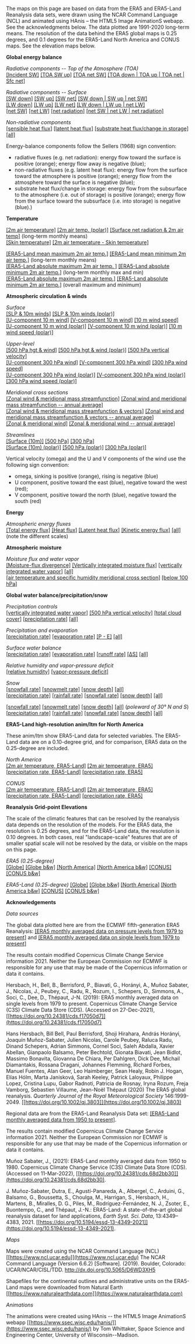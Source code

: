 The maps on this page are based on data from the ERA5 and ERA5-Land Reanalysis data sets, were drawn using the NCAR Command Language (NCL) and animated using HAnis – the HTML5 Image AnimationS webapp.  See the acknowledgments below.  The data plotted are 1991-2020 long-term means. The resolution of the data behind the ERA5 global maps is 0.25 degrees, and 0.1 degrees for the ERA5-Land North America and CONUS maps.  See the elevation maps below. 

**Global energy balance**  

*Radiative components -- Top of the Atmosphere (TOA)*  
[[Incident SW]](./content/anim/ltm/globe/tisr_globe_1991-2020_ltm/tisr_globe_1991-2020_ltm.html)
[[TOA SW up]](./content/anim/ltm/globe/tsru_globe_1991-2020_ltm/tsru_globe_1991-2020_ltm.html) 
[[TOA net SW]](./content/anim/ltm/globe/tsr_globe_1991-2020_ltm/tsr_globe_1991-2020_ltm.html)
[[TOA down | TOA up | TOA net | Sfc net]](./content/anim/ltm/globe/toa_globe_1991-2020_ltm/toa_globe_1991-2020_ltm.html)

*Radiative components -- Surface*  
[[SW down]](./content/anim/ltm/globe/ssrd_globe_1991-2020_ltm/ssrd_globe_1991-2020_ltm.html)
[[SW up]](./content/anim/ltm/globe/ssru_globe_1991-2020_ltm/ssru_globe_1991-2020_ltm.html)
[[SW net]](./content/anim/ltm/globe/ssr_globe_1991-2020_ltm/ssr_globe_1991-2020_ltm.html)
[[SW down | SW up | net SW]](./content/anim/ltm/globe/ss_globe_1991-2020_ltm/ss_globe_1991-2020_ltm.html)  
[[LW down]](./content/anim/ltm/globe/strd_globe_1991-2020_ltm/strd_globe_1991-2020_ltm.html)
[[LW up]](./content/anim/ltm/globe/stru_globe_1991-2020_ltm/stru_globe_1991-2020_ltm.html)
[[LW net]](./content/anim/ltm/globe/str_globe_1991-2020_ltm/str_globe_1991-2020_ltm.html)
[[LW down | LW up | net LW]](./content/anim/ltm/globe/st_globe_1991-2020_ltm/st_globe_1991-2020_ltm.html)  
[[net SW]](./content/anim/ltm/globe/ssr_globe_1991-2020_ltm/ssr_globe_1991-2020_ltm.html) 
[[net LW]](./content/anim/ltm/globe/str_globe_1991-2020_ltm/str_globe_1991-2020_ltm.html)
[[net radiation]](./content/anim/ltm/globe/snr_globe_1991-2020_ltm/snr_globe_1991-2020_ltm.html)
[[net SW | net LW | net radiation]](./content/anim/ltm/globe/sn_globe_1991-2020_ltm/sn_globe_1991-2020_ltm.html)  

*Non-radiative components*   
[[sensible heat flux]](./content/anim/ltm/globe/sshf_globe_1991-2020_ltm/sshf_globe_1991-2020_ltm.html)
[[latent heat flux]](./content/anim/ltm/globe/slhf_globe_1991-2020_ltm/slhf_globe_1991-2020_ltm.html)
[[substrate heat flux/change in storage]](./content/anim/ltm/globe/sghf_globe_1991-2020_ltm/sghf_globe_1991-2020_ltm.html)
[[all]](./content/anim/ltm/globe/shf_globe_1991-2020_ltm/shf_globe_1991-2020_ltm.html)

Energy-balance components follow the Sellers (1968) sign convention:  

* radiative fluxes (e.g. net radiation): energy flow toward the surface is positive (orange); energy flow away is negative (blue);  
* non-radiative fluxes (e.g. latent heat flux): energy flow from the surface toward the atmosphere is positive (orange); energy flow from the atmosphere toward the surface is negative (blue);  
* substrate heat flux/change in storage: energy flow from the subsurface to the atmosphere (i.e. out of storage) is positive (orange); energy flow from the surface toward the subsurface (i.e. into storage) is negative (blue).)
  
**Temperature**  

[[2m air temperature]](./content/anim/ltm/globe/t2m_globe_1991-2020_ltm/t2m_globe_1991-2020_ltm.html) 
[[2m air temp. (polar)]](./content/anim/ltm/polar/t2m_polar_1991-2020_ltm/t2m_polar_1991-2020_ltm.html)
[[Surface net radiation & 2m air temp]](./content/anim/ltm/globe/t2m_snr_globe_1991-2020_ltm/t2m_snr_globe_1991-2020_ltm.html) (long-term monthly means)  
[[Skin temperature]](./content/anim/ltm/globe/skt_globe_1991-2020_ltm/skt_globe_1991-2020_ltm.html)
[[2m air temperature - Skin temperature]](./content/anim/ltm/globe/t2m-skt_globe_1991-2020_ltm/t2m-skt_globe_1991-2020_ltm.html)

[[ERA5-Land mean maximum 2m air temp.]](./content/anim/ltm/globe/t2m_mean_max_globe_1991-2020_ltm/t2m_mean_max_globe_1991-2020_ltm.html) [[ERA5-Land mean minimum 2m air temp.]](./content/anim/ltm/globe/t2m_mean_min_globe_1991-2020_ltm/t2m_mean_min_globe_1991-2020_ltm.html)  (long-term monthly means)  
[[ERA5-Land absolute maximum 2m air temp.
]](./content/anim/ltm/globe/t2m_abs_max_globe_1991-2020_ltmax/t2m_abs_max_globe_1991-2020_ltmax.html)
[[ERA5-Land absolute minimum 2m air temp.]](./content/anim/ltm/globe/t2m_abs_min_globe_1991-2020_ltmin/t2m_abs_min_globe_1991-2020_ltmin.html) (long-term monthly max and min)  
[[ERA5-Land absolute maximum 2m air temp.]](./content/maps/ltm/globe/t2m_abs_max_globe_1991-2020.png) 
[[ERA5-Land absolute minimum 2m air temp.]](./content/maps/ltm/globe/t2m_abs_min_globe_1991-2020.png) (overall maximum and minimum)

**Atmospheric circulation & winds**  

*Surface*  
[[SLP & 10m winds]](./content/anim/ltm/globe/msl_sfcwind_globe_1991-2020_ltm/msl_sfcwind_globe_1991-2020_ltm.html)
[[SLP & 10m winds (polar)]](./content/anim/ltm/polar/msl_sfcwind_polar_1991-2020_ltm/msl_sfcwind_polar_1991-2020_ltm.html)  
[[U-component 10 m wind]](./content/anim/ltm/globe/u10_wind_globe_1991-2020_ltm/u10_wind_globe_1991-2020_ltm.html) 
[[V-component 10 m wind]](./content/anim/ltm/globe/v10_wind_globe_1991-2020_ltm/v10_wind_globe_1991-2020_ltm.html)
[[10 m wind speed]](./content/anim/ltm/globe/vmag10_wind_globe_1991-2020_ltm/vmag10_wind_globe_1991-2020_ltm.html)  
[[U-component 10 m wind (polar)]](./content/anim/ltm/polar/u10_wind_polar_1991-2020_ltm/u10_wind_polar_1991-2020_ltm.html)
[[V-component 10 m wind (polar)]](./content/anim/ltm/polar/v10_wind_polar_1991-2020_ltm/v10_wind_polar_1991-2020_ltm.html)
[[10 m wind speed (polar)]](./content/anim/ltm/polar/vmag10_wind_polar_1991-2020_ltm/vmag10_wind_polar_1991-2020_ltm.html)

*Upper-level*  
[[500 hPa hgt & wind]](./content/anim/ltm/globe/z500_wind_globe_1991-2020_ltm/z500_wind_globe_1991-2020_ltm.html)
[[500 hPa hgt & wind (polar)]](./content/anim/ltm/polar/z500_wind_polar_1991-2020_ltm/z500_wind_polar_1991-2020_ltm.html)
[[500 hPa vertical velocity]](./content/anim/ltm/globe/w500_globe_1991-2020_ltm/w500_globe_1991-2020_ltm.html)   
[[U-component 300 hPa wind]](./content/anim/ltm/globe/u300_wind_globe_1991-2020_ltm/u300_wind_globe_1991-2020_ltm.html) 
[[V-component 300 hPa wind]](./content/anim/ltm/globe/v300_wind_globe_1991-2020_ltm/v300_wind_globe_1991-2020_ltm.html)
[[300 hPa wind speed]](./content/anim/ltm/globe/vmag300_wind_globe_1991-2020_ltm/vmag300_wind_globe_1991-2020_ltm.html)  
[[U-component 300 hPa wind (polar)]](./content/anim/ltm/polar/u300_wind_polar_1991-2020_ltm/u300_wind_polar_1991-2020_ltm.html)
[[V-component 300 hPa wind (polar)]](./content/anim/ltm/polar/v300_wind_polar_1991-2020_ltm/v300_wind_polar_1991-2020_ltm.html)
[[300 hPa wind speed (polar)]](./content/anim/ltm/polar/vmag300_wind_polar_1991-2020_ltm/vmag300_wind_polar_1991-2020_ltm.html)  

*Meridional cross sections*   
[[Zonal wind & meridional mass streamfunction]](./content/anim/ltm/xsect/zonal_xsect_1991-2020_ltm/zonal_xsect_1991-2020_ltm.html)
[[Zonal wind and meridional mass streamfunction -- annual average]](./content/anim/ltm/xsect/zonal_xsect_1991-2020_ltm/png/zonal_xsect_1991-2020_ltm_ann.png)   
[[Zonal wind & meridional mass streamfunction & vectors]](./content/anim/ltm/xsect/zonal_vec_xsect_1991-2020_ltm/zonal_vec_xsect_1991-2020_ltm.html)
[[Zonal wind and meridional mass streamfunction & vectors -- annual average]](./content/anim/ltm/xsect/zonal_vec_xsect_1991-2020_ltm/png/zonal_vec_xsect_1991-2020_ltm_ann.png)   
[[Zonal & meridional wind]](./content/anim/ltm/xsect/uv_xsect_1991-2020_ltm/uv_xsect_1991-2020_ltm.html)
[[Zonal & meridional wind -- annual average]](./content/anim/ltm/xsect/uv_xsect_1991-2020_ltm/png/uv_xsect_1991-2020_ltm_ann.png)   

*Streamlines*  
[[Surface (10m)]](./content/anim/ltm/globe/stream_10m_globe_1991-2020_ltm/stream_10m_globe_1991-2020_ltm.html)
[[500 hPa]](./content/anim/ltm/globe/stream_500_globe_1991-2020_ltm/stream_500_globe_1991-2020_ltm.html)
[[300 hPa]](./content/anim/ltm/globe/stream_300_globe_1991-2020_ltm/stream_300_globe_1991-2020_ltm.html)  
[[Surface (10m) (polar)]](./content/anim/ltm/polar/stream_10m_polar_1991-2020_ltm/stream_10m_polar_1991-2020_ltm.html)
[[500 hPa (polar)]](./content/anim/ltm/polar/stream_500_polar_1991-2020_ltm/stream_500_polar_1991-2020_ltm.html)
[[300 hPa (polar)]](./content/anim/ltm/polar/stream_300_polar_1991-2020_ltm/stream_300_polar_1991-2020_ltm.html) 
 	
Vertical velocity (omega) and the U and V components of the wind use the following sign convention:

* omega, sinking is positive (orange), rising is negative (blue) 
* U component, positive toward the east (blue), negative toward the west (red);
* V component, positive toward the north (blue), negative toward the south (red)
	 
**Energy**

*Atmospheric energy fluxes*  
[[Total energy flux]](./content/anim/ltm/globe/uv_tef_vint_globe_1991-2020_ltm/uv_tef_vint_globe_1991-2020_ltm.html)
[[Heat flux]](./content/anim/ltm/globe/uv_hf_vint_globe_1991-2020_ltm/uv_hf_vint_globe_1991-2020_ltm.html)
[[Latent heat flux]](./content/anim/ltm/globe/uv_lh_vint_globe_1991-2020_ltm/uv_lh_vint_globe_1991-2020_ltm.html)
[[Kinetic energy flux]](./content/anim/ltm/globe/uv_ke_vint_globe_1991-2020_ltm/uv_ke_vint_globe_1991-2020_ltm.html)
[[all]](./content/anim/ltm/globe/eflux_globe_1991-2020_ltm/eflux_globe_1991-2020_ltm.html)
(note the different scales)

**Atmospheric moisture**

*Moisture flux and water vapor*   
[[Moisture-flux divergence]](./content/anim/ltm/globe/uqvq_divmf_globe_1991-2020_ltm/uqvq_divmf_globe_1991-2020_ltm.html)
[[Vertically integrated moisture flux]](./content/anim/ltm/globe/uqvq_vmag_globe_1991-2020_ltm/uqvq_vmag_globe_1991-2020_ltm.html)
[[vertically integrated water vapor]](./content/anim/ltm/globe/tcwv_globe_1991-2020_ltm/tcwv_globe_1991-2020_ltm.html)
[[all]](./content/anim/ltm/globe/mflux_globe_1991-2020_ltm/mflux_globe_1991-2020_ltm.html)  
[[air temperature and specific humidity meridional cross section]](./content/anim/ltm/xsect/t_q_xsect_1991-2020_ltm/t_q_xsect_1991-2020_ltm.html)
[[below 100 hPa]](./content/anim/ltm/xsect/t_q_xsect2_1991-2020_ltm/t_q_xsect2_1991-2020_ltm.html)

**Global water balance/precipitation/snow**   
 
*Precipitation controls*   
[[vertically integrated water vapor]](./content/anim/ltm/globe/tcwv_globe_1991-2020_ltm/tcwv_globe_1991-2020_ltm.html) 
[[500 hPa vertical velocity]](./content/anim/ltm/globe/w500_globe_1991-2020_ltm/w500_globe_1991-2020_ltm.html)
[[total cloud cover]](./content/anim/ltm/globe/tcc_globe_1991-2020_ltm/tcc_globe_1991-2020_ltm.html)
[[precipitation rate]](./content/anim/ltm/globe/tp_globe_1991-2020_ltm/tp_globe_1991-2020_ltm.html)
[[all]](./content/anim/ltm/globe/pctrl_globe_1991-2020_ltm/pctrl_globe_1991-2020_ltm.html)

*Precipitation and evaporation*   
[[precipitation rate]](./content/anim/ltm/globe/tp_globe_1991-2020_ltm/tp_globe_1991-2020_ltm.html)
[[evaporation rate]](./content/anim/ltm/globe/e_globe_1991-2020_ltm/e_globe_1991-2020_ltm.html)
[[P - E]](./content/anim/ltm/globe/pme_globe_1991-2020_ltm/pme_globe_1991-2020_ltm.html)
[[all]](./content/anim/ltm/globe/pmeall_globe_1991-2020_ltm/pmeall_globe_1991-2020_ltm.html)

*Surface water balance*  
[[precipitation rate]](./content/anim/ltm/globe/tp_globe_1991-2020_ltm/tp_globe_1991-2020_ltm.html)
[[evaporation rate]](./content/anim/ltm/globe/e_globe_1991-2020_ltm/e_globe_1991-2020_ltm.html)
[[runoff rate]](./content/anim/ltm/globe/ro_globe_1991-2020_ltm/ro_globe_1991-2020_ltm.html)
[[&Delta;S]](./content/anim/ltm/globe/ds_globe_1991-2020_ltm/ds_globe_1991-2020_ltm.html)
[[all]](./content/anim/ltm/globe/swb_globe_1991-2020_ltm/swb_globe_1991-2020_ltm.html)

*Relative humidity and vapor-pressure deficit*  
[[relative humidity]](./content/anim/ltm/globe/rh_globe_1991-2020_ltm/rh_globe_1991-2020_ltm.html) 
[[vapor-pressure deficit]](./content/anim/ltm/globe/vpd_globe_1991-2020_ltm/vpd_globe_1991-2020_ltm.html)

*Snow*  
[[snowfall rate]](./content/anim/ltm/polar/sf_polar_1991-2020_ltm/sf_polar_1991-2020_ltm.html)
[[snowmelt rate]](./content/anim/ltm/polar/smlt_polar_1991-2020_ltm/smlt_polar_1991-2020_ltm.html)
[[snow depth]](./content/anim/ltm/polar/sd_polar_1991-2020_ltm/sd_polar_1991-2020_ltm.html)
[[all]](./content/anim/ltm/polar/snow_polar_1991-2020_ltm/snow_polar_1991-2020_ltm.html)  
[[precipitation rate]](./content/anim/ltm/polar/tp_polar_1991-2020_ltm/tp_polar_1991-2020_ltm.html)
[[rainfall rate]](./content/anim/ltm/polar/rr_polar_1991-2020_ltm/rr_polar_1991-2020_ltm.html)
[[snowfall rate]](./content/anim/ltm/polar/sf_polar_1991-2020_ltm/sf_polar_1991-2020_ltm.html)
[[snow depth]](./content/anim/ltm/polar/sd_polar_1991-2020_ltm/sd_polar_1991-2020_ltm.html)
[[all]](./content/anim/ltm/polar/rain_snow_polar_1991-2020_ltm/rain_snow_polar_1991-2020_ltm.html)  

[[snowfall rate]](./content/anim/ltm/polar/sf_polar30_1991-2020_ltm/sf_polar30_1991-2020_ltm.html) 
[[snowmelt rate]](./content/anim/ltm/polar/smlt_polar30_1991-2020_ltm/smlt_polar30_1991-2020_ltm.html)
[[snow depth]](./content/anim/ltm/polar/sd_polar30_1991-2020_ltm/sd_polar30_1991-2020_ltm.html)
[[all]](./content/anim/ltm/polar/snow_polar30_1991-2020_ltm/snow_polar30_1991-2020_ltm.html) (*poleward of 30&deg; N and S*)  
[[precipitation rate]](./content/anim/ltm/polar/tp_polar30_1991-2020_ltm/tp_polar30_1991-2020_ltm.html)
[[rainfall rate]](./content/anim/ltm/polar/rr_polar30_1991-2020_ltm/rr_polar30_1991-2020_ltm.html)
[[snowfall rate]](./content/anim/ltm/polar/sf_polar30_1991-2020_ltm/sf_polar30_1991-2020_ltm.html)
[[snow depth]](./content/anim/ltm/polar/sd_polar30_1991-2020_ltm/sd_polar30_1991-2020_ltm.html)
[[all]](./content/anim/ltm/polar/rain_snow_polar30_1991-2020_ltm/rain_snow_polar30_1991-2020_ltm.html)

**ERA5-Land high-resolution anim/ltm for North America**

These anim/ltm show ERA5-Land data for selected variables.  The ERA5-Land data are on a 0.10-degree grid, and for comparison, ERA5 data on the 0.25-degree are included.

*North America*  
[[2m air temperature, ERA5-Land]](./content/anim/ltm/namer_e5land/t2m_namer_e5land_1991-2020_ltm/t2m_namer_e5land_1991-2020_ltm.html) 
[[2m air temperature, ERA5]](./content/anim/ltm/namer/t2m_namer_1991-2020_ltm/t2m_namer_1991-2020_ltm.html)   
[[precipitation rate, ERA5-Land]](./content/anim/ltm/namer_e5land/tp_namer_e5land_1991-2020_ltm/tp_namer_e5land_1991-2020_ltm.html) 
[[precipitation rate, ERA5]](./content/anim/ltm/namer/tp_namer_1991-2020_ltm/tp_namer_1991-2020_ltm.html)

*CONUS*  
[[2m air temperature, ERA5-Land]](./content/anim/ltm/conus_e5land/t2m_conus_e5land_1991-2020_ltm/t2m_conus_e5land_1991-2020_ltm.html) 
[[2m air temperature, ERA5]](./content/anim/ltm/conus/t2m_conus_1991-2020_ltm/t2m_conus_1991-2020_ltm.html)   
[[precipitation rate, ERA5-Land]](./content/anim/ltm/conus_e5land/tp_conus_e5land_1991-2020_ltm/tp_conus_e5land_1991-2020_ltm.html) 
[[precipitation rate, ERA5]](./content/anim/ltm/conus/tp_conus_1991-2020_ltm/tp_conus_1991-2020_ltm.html)

**Reanalysis Grid-point Elevations**

The scale of the climatic features that can be resolved by the reanalysis data depends on the resolution of the models.  For the ERA5 data, the resolution is 0.25 degrees, and for the ERA5-Land data, the resolution is 0.10 degrees.  In both cases, real "landscape-scale" features that are of smaller spatial scale will not be resolved by the data, or visible on the maps on this page.

*ERA5 (0.25-degree)*  
[[Globe]](./content/maps/elev/ERA5_elev_globe_clr.png) 
[[Globe b&w]](./content/maps/elev/ERA5_elev_globe.png) 
[[North America]](./content/maps/elev/ERA5_elev_namer_clr.png) 
[[North America b&w]](./content/maps/elev/ERA5_elev_namer.png) 
[[CONUS]](./content/maps/elev/ERA5_elev_conus_clr.png)
[[CONUS b&w]](./content/maps/elev/ERA5_elev_conus.png)

*ERA5-Land (0.25-degree)*
[[Globe]](./content/maps/elev/ERA5-Land_elev_globe_clr.png) 
[[Globe b&w]](./content/maps/elev/ERA5-Land_elev_globe.png) 
[[North America]](./content/maps/elev/ERA5-Land_elev_namer_clr.png) 
[[North America b&w]](./content/maps/elev/ERA5-Land_elev_namer.png) 
[[CONUS]](./content/maps/elev/ERA5-Land_elev_conus_clr.png)
[[CONUS b&w]](./content/maps/elev/ERA5-Land_elev_conus.png)

**Acknowledgements**

*Data sources*

The global data plotted here are from the ECMWF fifth-generation ERA5 Reanalysis:  [[ERA5 monthly averaged data on pressure levels from 1979 to present]](https://cds.climate.copernicus.eu/cdsapp#!/dataset/reanalysis-era5-pressure-levels-monthly-means) and [[ERA5 monthly averaged data on single levels from 1979 to present]](https://cds.climate.copernicus.eu/cdsapp#!/dataset/reanalysis-era5-single-levels-monthly-means)   

The results contain modified Copernicus Climate Change Service information 2021. Neither the European Commission nor ECMWF is responsible for any use that may be made of the Copernicus information or data it contains.

Hersbach, H., Bell, B., Berrisford, P., Biavati, G., Horányi, A., Muñoz Sabater, J., Nicolas, J., Peubey, C., Radu, R., Rozum, I., Schepers, D., Simmons, A., Soci, C., Dee, D., Thépaut, J-N. (2019): ERA5 monthly averaged data on single levels from 1979 to present. Copernicus Climate Change Service (C3S) Climate Data Store (CDS). (Accessed on 27-Dec-2021), [[https://doi.org/10.24381/cds.f17050d7]](https://doi.org/10.24381/cds.f17050d7)

Hans Hersbach, Bill Bell, Paul Berrisford, Shoji Hirahara, András Horányi, Joaquín Muñoz-Sabater, Julien Nicolas, Carole Peubey, Raluca Radu, Dinand Schepers, Adrian Simmons, Cornel Soci, Saleh Abdalla, Xavier Abellan, Gianpaolo Balsamo, Peter Bechtold, Gionata Biavati, Jean Bidlot, Massimo Bonavita, Giovanna De Chiara, Per Dahlgren, Dick Dee, Michail Diamantakis, Rossana Dragani, Johannes Flemming, Richard Forbes, Manuel Fuentes, Alan Geer, Leo Haimberger, Sean Healy, Robin J. Hogan, Elías Hólm, Marta Janisková, Sarah Keeley, Patrick Laloyaux, Philippe Lopez, Cristina Lupu, Gabor Radnoti, Patricia de Rosnay, Iryna Rozum, Freja Vamborg, Sebastien Villaume, Jean-Noël Thépaut (2020) The ERA5 global reanalysis.  *Quarterly Journal of the Royal Meteorological Society* 146:1999-2049.  [[https://doi.org/10.1002/qj.3803]](https://doi.org/10.1002/qj.3803)

Regional data are from the ERA5-Land Reanalysis Data set:  [[ERA5-Land monthly averaged data from 1950 to present]](https://cds.climate.copernicus.eu/cdsapp#!/dataset/reanalysis-era5-land-monthly-means).

The results contain modified Copernicus Climate Change Service information 2021. Neither the European Commission nor ECMWF is responsible for any use that may be made of the Copernicus information or data it contains.

Muñoz Sabater, J., (2021): ERA5-Land monthly averaged data from 1950 to 1980. Copernicus Climate Change Service (C3S) Climate Data Store (CDS). (Accessed on 11-Mar-2022), [[https://doi.org/10.24381/cds.68d2bb30]](https://doi.org/10.24381/cds.68d2bb30). 

J. Muñoz-Sabater, Dutra, E., Agustí-Panareda, A., Albergel, C., Arduini, G., Balsamo, G., Boussetta, S., Choulga, M., Harrigan, S., Hersbach, H., Martens, B., Miralles, D. G., Piles, M., Rodríguez-Fernández, N. J., Zsoter, E., Buontempo, C., and Thépaut, J.-N.: ERA5-Land: A state-of-the-art global reanalysis dataset for land applications, *Earth Syst. Sci. Data*, 13:4349–4383, 2021. [[https://doi.org/10.5194/essd-13-4349-2021]](https://doi.org/10.5194/essd-13-4349-2021).

*Maps*

Maps were created using the NCAR Command Language (NCL) [[https://www.ncl.ucar.edu]](https://www.ncl.ucar.edu)
The NCAR Command Language (Version 6.6.2) [Software]. (2019). Boulder, Colorado: UCAR/NCAR/CISL/TDD. http://dx.doi.org/10.5065/D6WD3XH5

Shapefiles for the continental outlines and administrative units on the ERA5-Land maps were downloaded from Natural Earth [[https://www.naturalearthdata.com]](https://www.naturalearthdata.com)

*Animations*

The animations were created using HAnis -- the HTML5 Image AnimationS webapp [[https://www.ssec.wisc.edu/hanis/]](https://www.ssec.wisc.edu/hanis/) by Tom Whittaker, Space Science and Engineering Center, University of Wisconsin--Madison.

